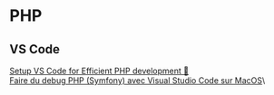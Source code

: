 # PHP

## VS Code

[Setup VS Code for Efficient PHP development 🚀](https://blog.theodo.com/2019/07/vscode-php-development/)\
[Faire du debug PHP (Symfony) avec Visual Studio Code sur MacOS](https://medium.com/@sebtimoner/faire-du-debug-php-symfony-avec-visual-studio-code-sur-macos-3bd93a275144)\
